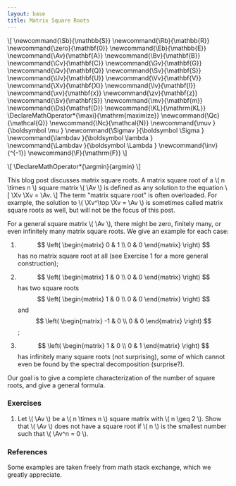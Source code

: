```yaml
---
layout: base
title: Matrix Square Roots
---
```


\\[
\newcommand{\Sb}{\mathbb{S}}
\newcommand{\Rb}{\mathbb{R}}
\newcommand{\zero}{\mathbf{0}}
\newcommand{\Eb}{\mathbb{E}}
\newcommand{\Av}{\mathbf{A}}
\newcommand{\Bv}{\mathbf{B}}
\newcommand{\Cv}{\mathbf{C}}
\newcommand{\Gv}{\mathbf{G}}
\newcommand{\Qv}{\mathbf{Q}}
\newcommand{\Sv}{\mathbf{S}}
\newcommand{\Uv}{\mathbf{U}}
\newcommand{\Vv}{\mathbf{V}}
\newcommand{\Xv}{\mathbf{X}}
\newcommand{\Iv}{\mathbf{I}}
\newcommand{\xv}{\mathbf{x}}
\newcommand{\zv}{\mathbf{z}}
\newcommand{\Sv}{\mathbf{S}}
\newcommand{\mv}{\mathbf{m}}
\newcommand{\Ds}{\mathsf{D}}
\newcommand{\KL}{\mathrm{KL}}
\DeclareMathOperator*{\maxi}{\mathrm{maximize}}
\newcommand{\Qc}{\mathcal{Q}}
\newcommand{\Nc}{\mathcal{N}}
\newcommand{\muv        }{\boldsymbol \mu        }
\newcommand{\Sigmav     }{\boldsymbol \Sigma     }
\newcommand{\lambdav    }{\boldsymbol \lambda    }
\newcommand{\Lambdav    }{\boldsymbol \Lambda    }
\newcommand{\inv}{^{-1}}
\newcommand{\F}{\mathrm{F}}
\\]

\\[
\DeclareMathOperator*{\argmin}{argmin}
\\]

This blog post discusses matrix square roots.
A matrix square root of a \\( n \times n \\) square matrix \\( \Av \\) is defined as any solution to the equation
\\[
    \Xv \Xv = \Av.
\\]
The term "matrix square root" is often overloaded.
For example, the solution to \\( \Xv^\top \Xv = \Av \\) is sometimes called matrix square roots as well, but will not be the focus of this post.

For a general square matrix \\( \Av \\), there might be zero, finitely many, or even infinitely many matrix square roots.
We give an example for each case:

1. $$
\left(
\begin{matrix}
0 & 1 \\
0 & 0 
\end{matrix}
\right)
$$
has no matrix square root at all (see Exercise 1 for a more general construction);

1. $$
\left(
\begin{matrix}
1 & 0 \\
0 & 0
\end{matrix}
\right)
$$
has two square roots 
$$
\left(
\begin{matrix}
1 & 0 \\
0 & 0
\end{matrix}
\right)
$$
and
$$
\left(
\begin{matrix}
-1 & 0 \\
0 & 0
\end{matrix}
\right)
$$;

1. $$
\left(
\begin{matrix}
1 & 0 \\
0 & 1 
\end{matrix}
\right)
$$
has infinitely many square roots (not surprising),
some of which cannot even be found by the spectral decomposition (surprise?).

Our goal is to give a complete characterization of the number of square roots, and give a general formula.

### **Exercises**
1. Let \\( \Av \\) be a \\( n \times n \\) square matrix with \\( n \geq 2 \\).
Show that \\( \Av \\) does not have a square root if \\( n \\) is the smallest number such that \\( \Av^n = 0 \\).

### **References**
Some examples are taken freely from math stack exchange, which we greatly appreciate.